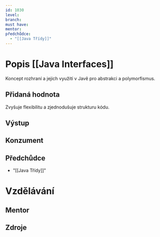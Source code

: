 ```yaml
---
id: 1030
level: 
branch: 
must have: 
mentor: 
předchůdce: 
  - "[[Java Třídy]]"
---
```



# Popis [[Java Interfaces]]
Koncept rozhraní a jejich využití v Javě pro abstrakci a polymorfismus.

## Přidaná hodnota
Zvyšuje flexibilitu a zjednodušuje strukturu kódu.

## Výstup


## Konzument


## Předchůdce

  - "[[Java Třídy]]"

# Vzdělávání


## Mentor


## Zdroje